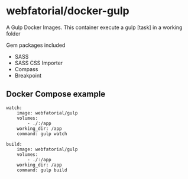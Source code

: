 # webfatorial/docker-gulp

A Gulp Docker Images. This container execute a gulp [task] in a working folder

Gem packages included

* SASS
* SASS CSS Importer
* Compass
* Breakpoint

## Docker Compose example

```
watch:
    image: webfatorial/gulp
    volumes:
        - ./:/app
    working_dir: /app
    command: gulp watch

build:
    image: webfatorial/gulp
    volumes:
        - ./:/app
    working_dir: /app
    command: gulp build

```